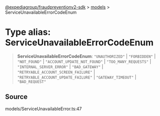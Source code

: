[@expediagroup/fraudpreventionv2-sdk](../../index.md) > [models](../index.md) > ServiceUnavailableErrorCodeEnum

# Type alias: ServiceUnavailableErrorCodeEnum

> **ServiceUnavailableErrorCodeEnum**: `"UNAUTHORIZED"` \| `"FORBIDDEN"` \| `"NOT_FOUND"` \| `"ACCOUNT_UPDATE_NOT_FOUND"` \| `"TOO_MANY_REQUESTS"` \| `"INTERNAL_SERVER_ERROR"` \| `"BAD_GATEWAY"` \| `"RETRYABLE_ACCOUNT_SCREEN_FAILURE"` \| `"RETRYABLE_ACCOUNT_UPDATE_FAILURE"` \| `"GATEWAY_TIMEOUT"` \| `"BAD_REQUEST"`

## Source

models/ServiceUnavailableError.ts:47
